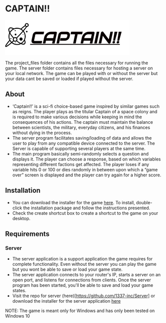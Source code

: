 # CAPTAIN!!

![Header](project_pics/captain_logo.png)

The project_files folder contains all the files necessary for running the game.
The server folder contains files necessary for hosting a server on your local network.
The game can be played with or without the server but your data cant be saved or loaded if played without the server.

## About
- ‘Captain!!’ is a sci-fi choice-based game inspired by similar games such as
  reigns. The player plays as the titular Captain of a space colony and is
  required to make various decisions while keeping in mind the consequences
  of his actions. The captain must maintain the balance between scientists,
  the military, everyday citizens, and his finances without dying in the
  process.
- The server program facilitates saving/loading of data and allows the user to
  play from any compatible device connected to the server. The Server is
  capable of supporting several players at the same time.
- The main program basically semi-randomly selects a question and displays
  it. The player can choose a response, based on which variables representing
  different factions get affected. The player loses if any variable hits 0 
  or 100 or dies randomly in between upon which a “game over” screen is displayed 
  and the player can try again for a higher score.

## Installation
- You can download the installer for the game [here](https://github.com/1337-inc/Captain/releases). To install, double-click the installation package and follow the instructions presented.
- Check the create shortcut box to create a shortcut to the game on your desktop.


## Requirements
### Server
- The server application is a support application the game requires for complete functionality. Even without the server you can play the game but you wont be able to save or load your game state. 
-  The server application connects to your router's IP, starts a server on an open port, and listens for connections from clients. Once the server program has been started, you'll be able to save and load your game states.
- Visit the repo for server (here)[https://github.com/1337-inc/Server] 
  or
  download the installer for the server application [here](https://github.com/1337-inc/Server/releases)

NOTE: The game is meant only for Windows and has only been tested on Windows 10
